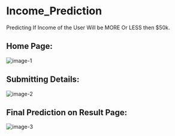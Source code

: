 # Income_Prediction
Predicting If Income of the User Will be MORE Or LESS then $50k.

## Home Page:

![image-1](https://user-images.githubusercontent.com/78957536/109655863-c6bdde00-7b89-11eb-866a-6c66c52f3059.png)

## Submitting Details:

![image-2](https://user-images.githubusercontent.com/78957536/109654596-5c586e00-7b88-11eb-80f4-003b68c8ad41.png)

## Final Prediction on Result Page:

![image-3](https://user-images.githubusercontent.com/78957536/109654601-5e223180-7b88-11eb-8f45-9498bd1d315f.png)
